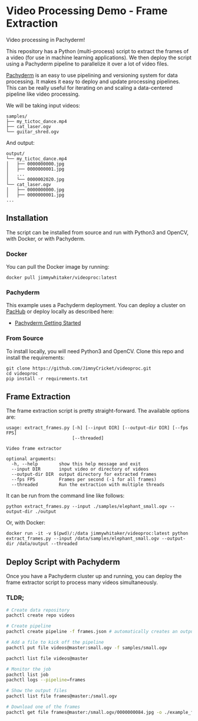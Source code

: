 # Video Processing Demo - Frame Extraction
Video processing in Pachyderm! 

This repository has a Python (multi-process) script to extract the frames of a video (for use in machine learning applications). We then deploy the script using a Pachyderm pipeline to parallelize it over a lot of video files.

[Pachyderm](www.pachyderm.com) is an easy to use pipelining and versioning system for data processing. It makes it easy to deploy and update processing pipelines. This can be really useful for iterating on and scaling a data-centered pipeline like video processing. 

We will be taking input videos: 
```
samples/
├── my_tictoc_dance.mp4
├── cat_laser.ogv
└── guitar_shred.ogv
```

And output:
```
output/
└── my_tictoc_dance.mp4
│   ├── 0000000000.jpg
│   ├── 0000000001.jpg
│   ...
│   └── 0000002020.jpg
└── cat_laser.ogv
│   ├── 0000000000.jpg
│   ├── 0000000001.jpg
...
```

## Installation
The script can be installed from source and run with Python3 and OpenCV, with Docker, or with Pachyderm. 

### Docker
You can pull the Docker image by running: 
```
docker pull jimmywhitaker/videoproc:latest
```

### Pachyderm

This example uses a Pachyderm deployment. You can deploy a cluster on [PacHub](hub.pachyderm.com) or deploy locally as described here:

- [Pachyderm Getting Started](https://docs.pachyderm.com/latest/getting_started/)

### From Source
To install locally, you will need Python3 and OpenCV. Clone this repo and install the requirements: 
```
git clone https://github.com/JimnyCricket/videoproc.git
cd videoproc
pip install -r requirements.txt
```

## Frame Extraction 
The frame extraction script is pretty straight-forward. The available options are: 
```
usage: extract_frames.py [-h] [--input DIR] [--output-dir DIR] [--fps FPS]
                         [--threaded]

Video frame extractor

optional arguments:
  -h, --help        show this help message and exit
  --input DIR       input video or directory of videos
  --output-dir DIR  output directory for extracted frames
  --fps FPS         Frames per second (-1 for all frames)
  --threaded        Run the extraction with multiple threads
```


It can be run from the command line like follows: 
```
python extract_frames.py --input ./samples/elephant_small.ogv --output-dir ./output
```

Or, with Docker: 

```
docker run -it -v $(pwd)/:/data jimmywhitaker/videoproc:latest python extract_frames.py --input /data/samples/elephant_small.ogv --output-dir /data/output --threaded
```



## Deploy Script with Pachyderm
Once you have a Pachyderm cluster up and running, you can deploy the frame extractor script to process many videos simultaneously. 

### TLDR;

```bash
# Create data repository
pachctl create repo videos

# Create pipeline
pachctl create pipeline -f frames.json # automatically creates an output repo "frames"

# Add a file to kick off the pipeline
pachctl put file videos@master:small.ogv -f samples/small.ogv  

pachctl list file videos@master  

# Monitor the job
pachctl list job
pachctl logs --pipeline=frames

# Show the output files
pachctl list file frames@master:/small.ogv  

# Download one of the frames
pachctl get file frames@master:/small.ogv/0000000084.jpg -o ./example_frame.jpg  

```